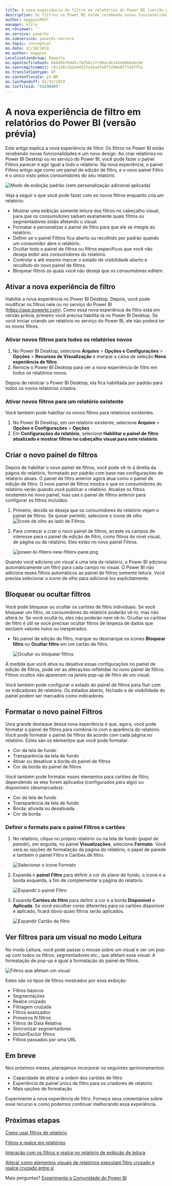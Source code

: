 ```yaml
---
title: A nova experiência de filtro em relatórios do Power BI (versão prévia)
description: Os filtros no Power BI estão recebendo novas funcionalidades e um novo design.
author: maggiesMSFT
manager: kfile
ms.reviewer: ''
ms.service: powerbi
ms.subservice: powerbi-service
ms.topic: conceptual
ms.date: 12/10/2018
ms.author: maggies
LocalizationGroup: Reports
ms.openlocfilehash: be6496f6445c78250c17c98ac4b343eb0b0a0c66
ms.sourcegitcommit: c8c126c1b2ab4527a16a4fb8f5208e0f7fa5ff5a
ms.translationtype: HT
ms.contentlocale: pt-BR
ms.lasthandoff: 01/15/2019
ms.locfileid: "54290005"
---
```

# <a name="the-new-filter-experience-in-power-bi-reports-preview"></a>A nova experiência de filtro em relatórios do Power BI (versão prévia)

Este artigo explica a nova experiência de filtro: Os filtros no Power BI estão recebendo novas funcionalidades e um novo design. Ao criar relatórios no Power BI Desktop ou no serviço do Power BI, você pode fazer o painel Filtros parecer e agir igual a todo o relatório. Na nova experiência, o painel Filtros antigo age como um painel de edição de filtro, e o novo painel Filtro é o único visto pelos consumidores do seu relatório. 
 
![Modo de exibição padrão (sem personalização adicional aplicada)](media/power-bi-report-filter-preview/power-bi-filter-reading.png)

Veja a seguir o que você pode fazer com os novos filtros enquanto cria um relatório:

- Mostrar uma exibição somente leitura dos filtros no cabeçalho visual, para que os consumidores saibam exatamente quais filtros ou segmentadores estão afetando o visual.
- Formatar e personalizar o painel de filtro para que ele se integre ao relatório.
- Definir se o painel Filtros fica aberto ou recolhido por padrão quando um consumidor abre o relatório.
- Ocultar todo o painel de filtros ou filtros específicos que você não deseja exibir aos consumidores do relatório.
- Controlar e até mesmo marcar o estado de visibilidade aberto e recolhido do novo painel de filtros.
- Bloquear filtros os quais você não deseja que os consumidores editem.

## <a name="turn-on-the-new-filter-experience"></a>Ativar a nova experiência de filtro 

Habilite a nova experiência no Power BI Desktop. Depois, você pode modificar os filtros nele ou no serviço do Power BI (https://app.powerbi.com). Como essa nova experiência de filtro está em versão prévia, primeiro você precisa habilitá-la no Power BI Desktop. Se você iniciar criando um relatório no serviço do Power BI, ele não poderá ter os novos filtros.

### <a name="turn-on-new-filters-for-all-new-reports"></a>Ativar novos filtros para todos os relatórios novos

1. No Power BI Desktop, selecione **Arquivo** > **Opções e Configurações** > **Opções** > **Recursos de Visualização** e marque a caixa de seleção **Nova experiência de filtro**. 
2. Reinicie o Power BI Desktop para ver a nova experiência de filtro em todos os relatórios novos.

Depois de reiniciar o Power BI Desktop, ela fica habilitada por padrão para todos os novos relatórios criados.  

### <a name="turn-on-new-filters-for-an-existing-report"></a>Ativar novos filtros para um relatório existente

Você também pode habilitar os novos filtros para relatórios existentes.

1. No Power BI Desktop, em um relatório existente, selecione **Arquivo** > **Opções e Configurações** > **Opções**
2. Em **Configurações do relatório**, selecione **Habilitar o painel de filtro atualizado e mostrar filtros no cabeçalho visual para este relatório**.

## <a name="build-the-new-filter-pane"></a>Criar o novo painel de filtros

Depois de habilitar o novo painel de filtros, você pode vê-lo à direita da página do relatório, formatado por padrão com base nas configurações de relatório atuais. O painel de filtro anterior agora atua como o painel de edição de filtro. O novo painel de filtros mostra o que os consumidores do relatório verão quando você publicar o relatório. Atualize os filtros existentes no novo painel, mas use o painel de filtros anterior para configurar os filtros incluídos.

1. Primeiro, decida se deseja que os consumidores do relatório vejam o painel de filtros. Se quiser permitir, selecione o ícone de olho ![Ícone de olho](media/power-bi-report-filter-preview/power-bi-filter-off-eye-icon.png) ao lado de Filtros.

2. Para começar a criar o novo painel de filtros, arraste os campos de interesse para o painel de edição de filtro, como filtros de nível visual, de página ou de relatório. Eles estão no novo painel Filtros.

    ![power-bi-filters-new-filters-pane.png](media/power-bi-report-filter-preview/power-bi-filters-new-filters-pane.png)

Quando você adiciona um visual a uma tela de relatório, o Power BI adiciona automaticamente um filtro para cada campo no visual. O Power BI não adiciona esses filtros automáticos ao painel de filtros somente leitura. Você precisa selecionar o ícone de olho para adicioná-los explicitamente.

 
## <a name="lock-or-hide-filters"></a>Bloquear ou ocultar filtros

Você pode bloquear ou ocultar os cartões de filtro individuais. Se você bloquear um filtro, os consumidores do relatório poderão vê-lo, mas não alterá-lo. Se você ocultá-lo, eles não poderão nem vê-lo. Ocultar os cartões de filtro é útil se você precisar ocultar filtros de limpeza de dados que excluem valores nulos ou inesperados. 

- No painel de edição de filtro, marque ou desmarque os ícones **Bloquear filtro** ou **Ocultar filtro** em um cartão de filtro.

   ![Ocultar ou bloquear filtros](media/power-bi-report-filter-preview/power-bi-filter-hide-lock.gif)

À medida que você ativa ou desativa essas configurações no painel de edição de filtros, pode ver as alterações refletidas no novo painel de filtros. Filtros ocultos não aparecem na janela pop-up de filtro de um visual.

Você também pode configurar o estado do painel de filtros para fluir com os indicadores de relatório. Os estados aberto, fechado e de visibilidade do painel podem ser marcados como indicadores.
 
## <a name="format-the-new-filters-pane"></a>Formatar o novo painel Filtros

Uma grande destaque dessa nova experiência é que, agora, você pode formatar o painel de filtros para combiná-lo com a aparência do relatório. Você pode formatar o painel de filtros de acordo com cada página no relatório. Estes são os elementos que você pode formatar: 

- Cor da tela de fundo
- Transparência da tela de fundo
- Ativar ou desativar a borda do painel de filtros
- Cor da borda do painel de filtros

Você também pode formatar esses elementos para cartões de filtro, dependendo se eles forem aplicados (configurados para algo) ou disponíveis (desmarcados): 

- Cor da tela de fundo
- Transparência da tela de fundo
- Borda: ativada ou desativada
- Cor da borda

### <a name="set-the-format-for-the-filters-pane-and-cards"></a>Definir o formato para o painel Filtros e cartões

1. No relatório, clique no próprio relatório ou na tela de fundo (*papel de parede*), em seguida, no painel **Visualizações**, selecione **Formato**. 
    Você verá as opções de formatação da página do relatório, o papel de parede e também o painel Filtro e Cartões de filtro.

    ![Selecionar o ícone Formato](media/power-bi-report-filter-preview/power-bi-filter-format.png)    

1. Expanda o **painel Filtro** para definir a cor do plano de fundo, o ícone e a borda esquerda, a fim de complementar a página do relatório.

    ![Expandir o painel Filtro](media/power-bi-report-filter-preview/power-bi-filter-format-pane.png)

1. Expanda **Cartões de filtro** para definir a cor e a borda **Disponível** e **Aplicada**. Se você escolher cores diferentes para os cartões disponível e aplicado, ficará óbvio quais filtros serão aplicados. 
  
    ![Expandir Cartão de filtro](media/power-bi-report-filter-preview/power-bi-filter-format-card.png)

## <a name="view-filters-for-a-visual-in-reading-mode"></a>Ver filtros para um visual no modo Leitura

No modo Leitura, você pode passar o mouse sobre um visual e ver um pop-up com todos os filtros, segmentadores etc., que afetam esse visual. A formatação de pop-up é igual à formatação do painel de filtros. 

![Filtros que afetam um visual](media/power-bi-report-filter-preview/power-bi-filter-per-visual.png)

Estes são os tipos de filtros mostrados por essa exibição: 
- Filtros básicos
- Segmentações
- Realce cruzado 
- Filtragem cruzada
- Filtros avançados
- Primeiros N filtros
- Filtros de Data Relativa
- Sincronizar segmentadores
- Incluir/Excluir filtros
- Filtros passados por uma URL

## <a name="coming-soon"></a>Em breve

Nos próximos meses, planejamos incorporar os seguintes aprimoramentos:
- Capacidade de alterar a ordem dos cartões de filtro
- Experiência de painel único de filtro para os criadores de relatório 
- Mais opções de formatação

Experimente a nova experiência de filtro. Forneça seus comentários sobre esse recurso e como podemos continuar melhorando essa experiência. 

## <a name="next-steps"></a>Próximas etapas
[Como usar filtros de relatório](consumer/end-user-report-filter.md)

[Filtros e realce em relatórios](power-bi-reports-filters-and-highlighting.md)

[Interação com os filtros e realce no relatório de exibição de leitura](consumer/end-user-reading-view.md)

[Alterar como elementos visuais de relatórios executam filtro cruzado e realce cruzado entre si](consumer/end-user-interactions.md)

Mais perguntas? [Experimente a Comunidade do Power BI](http://community.powerbi.com/)

